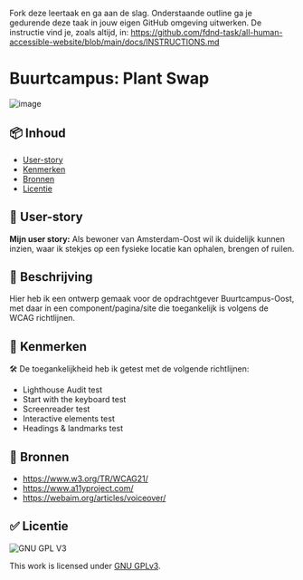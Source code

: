 Fork deze leertaak en ga aan de slag. Onderstaande outline ga je gedurende deze taak in jouw eigen GitHub omgeving uitwerken. De instructie vind je, zoals altijd, in: https://github.com/fdnd-task/all-human-accessible-website/blob/main/docs/INSTRUCTIONS.md


# Buurtcampus: Plant Swap

![image](https://user-images.githubusercontent.com/112856590/207286511-f4a3ae73-4c84-435e-af63-235df781126a.png)


## 📦 Inhoud

  * [User-story](#user-story)
  * [Kenmerken](#kenmerken)
  * [Bronnen](#bronnen)
  * [Licentie](#licentie)
  

## 📑 User-story 
 
**Mijn user story:** Als bewoner van Amsterdam-Oost wil ik duidelijk kunnen inzien, waar ik stekjes op een fysieke locatie kan ophalen, brengen of ruilen.


## 📝 Beschrijving 

Hier heb ik een ontwerp gemaak voor de opdrachtgever Buurtcampus-Oost, met daar in een component/pagina/site die toegankelijk is volgens de WCAG richtlijnen.


## 📍 Kenmerken 
<!-- Bij Kenmerken staat welke technieken zijn gebruikt en hoe. Wat is de HTML structuur? Wat zijn de belangrijkste dingen in CSS? Wat is er met Javascript gedaan en hoe? Misschien heb je een framwork of library gebruikt? -->

🛠 De toegankelijkheid heb ik getest met de volgende richtlijnen:
 - Lighthouse Audit test
 - Start with the keyboard test
 - Screenreader test
 - Interactive elements test
 - Headings & landmarks test

## 📖 Bronnen 

- https://www.w3.org/TR/WCAG21/
- https://www.a11yproject.com/
- https://webaim.org/articles/voiceover/

## ✅ Licentie

![GNU GPL V3](https://www.gnu.org/graphics/gplv3-127x51.png)

This work is licensed under [GNU GPLv3](./LICENSE).
